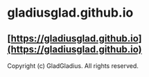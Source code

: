# gladiusglad.github.io

## [https://gladiusglad.github.io](https://gladiusglad.github.io)

Copyright (c) GladGladius. All rights reserved.
